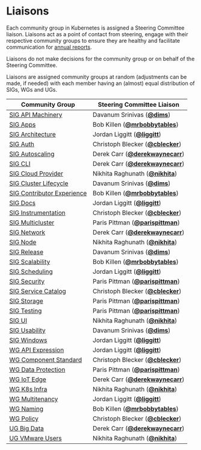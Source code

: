 <!---
This is an autogenerated file!

Please do not edit this file directly, but instead make changes to the
sigs.yaml file in the project root.

To understand how this file is generated, see https://git.k8s.io/community/generator/README.md
--->

# Liaisons

Each community group in Kubernetes is assigned a Steering Committee
liaison. Liaisons act as a point of contact from steering, engage with
their respective community groups to ensure they are healthy and
facilitate communication for [annual reports](committee-steering/governance/annual-reports.md).

Liaisons do not make decisions for the community group or on behalf of
the Steering Committee.

Liaisons are assigned community groups at random (adjustments can be
made, if needed) with each member having an (almost) equal distribution
of SIGs, WGs and UGs.

| Community Group            | Steering Committee Liaison |
| -------------------------- | -------------------------- |
| [SIG API Machinery](sig-api-machinery/README.md) | Davanum Srinivas (**[@dims](https://github.com/dims)**) |
| [SIG Apps](sig-apps/README.md) | Bob Killen (**[@mrbobbytables](https://github.com/mrbobbytables)**) |
| [SIG Architecture](sig-architecture/README.md) | Jordan Liggitt (**[@liggitt](https://github.com/liggitt)**) |
| [SIG Auth](sig-auth/README.md) | Christoph Blecker (**[@cblecker](https://github.com/cblecker)**) |
| [SIG Autoscaling](sig-autoscaling/README.md) | Derek Carr (**[@derekwaynecarr](https://github.com/derekwaynecarr)**) |
| [SIG CLI](sig-cli/README.md) | Derek Carr (**[@derekwaynecarr](https://github.com/derekwaynecarr)**) |
| [SIG Cloud Provider](sig-cloud-provider/README.md) | Nikhita Raghunath (**[@nikhita](https://github.com/nikhita)**) |
| [SIG Cluster Lifecycle](sig-cluster-lifecycle/README.md) | Davanum Srinivas (**[@dims](https://github.com/dims)**) |
| [SIG Contributor Experience](sig-contributor-experience/README.md) | Bob Killen (**[@mrbobbytables](https://github.com/mrbobbytables)**) |
| [SIG Docs](sig-docs/README.md) | Jordan Liggitt (**[@liggitt](https://github.com/liggitt)**) |
| [SIG Instrumentation](sig-instrumentation/README.md) | Christoph Blecker (**[@cblecker](https://github.com/cblecker)**) |
| [SIG Multicluster](sig-multicluster/README.md) | Paris Pittman (**[@parispittman](https://github.com/parispittman)**) |
| [SIG Network](sig-network/README.md) | Derek Carr (**[@derekwaynecarr](https://github.com/derekwaynecarr)**) |
| [SIG Node](sig-node/README.md) | Nikhita Raghunath (**[@nikhita](https://github.com/nikhita)**) |
| [SIG Release](sig-release/README.md) | Davanum Srinivas (**[@dims](https://github.com/dims)**) |
| [SIG Scalability](sig-scalability/README.md) | Bob Killen (**[@mrbobbytables](https://github.com/mrbobbytables)**) |
| [SIG Scheduling](sig-scheduling/README.md) | Jordan Liggitt (**[@liggitt](https://github.com/liggitt)**) |
| [SIG Security](sig-security/README.md) | Paris Pittman (**[@parispittman](https://github.com/parispittman)**) |
| [SIG Service Catalog](sig-service-catalog/README.md) | Christoph Blecker (**[@cblecker](https://github.com/cblecker)**) |
| [SIG Storage](sig-storage/README.md) | Paris Pittman (**[@parispittman](https://github.com/parispittman)**) |
| [SIG Testing](sig-testing/README.md) | Paris Pittman (**[@parispittman](https://github.com/parispittman)**) |
| [SIG UI](sig-ui/README.md) | Nikhita Raghunath (**[@nikhita](https://github.com/nikhita)**) |
| [SIG Usability](sig-usability/README.md) | Davanum Srinivas (**[@dims](https://github.com/dims)**) |
| [SIG Windows](sig-windows/README.md) | Jordan Liggitt (**[@liggitt](https://github.com/liggitt)**) |
| [WG API Expression](wg-api-expression/README.md) | Jordan Liggitt (**[@liggitt](https://github.com/liggitt)**) |
| [WG Component Standard](wg-component-standard/README.md) | Christoph Blecker (**[@cblecker](https://github.com/cblecker)**) |
| [WG Data Protection](wg-data-protection/README.md) | Paris Pittman (**[@parispittman](https://github.com/parispittman)**) |
| [WG IoT Edge](wg-iot-edge/README.md) | Derek Carr (**[@derekwaynecarr](https://github.com/derekwaynecarr)**) |
| [WG K8s Infra](wg-k8s-infra/README.md) | Nikhita Raghunath (**[@nikhita](https://github.com/nikhita)**) |
| [WG Multitenancy](wg-multitenancy/README.md) | Jordan Liggitt (**[@liggitt](https://github.com/liggitt)**) |
| [WG Naming](wg-naming/README.md) | Bob Killen (**[@mrbobbytables](https://github.com/mrbobbytables)**) |
| [WG Policy](wg-policy/README.md) | Christoph Blecker (**[@cblecker](https://github.com/cblecker)**) |
| [UG Big Data](ug-big-data/README.md) | Derek Carr (**[@derekwaynecarr](https://github.com/derekwaynecarr)**) |
| [UG VMware Users](ug-vmware-users/README.md) | Nikhita Raghunath (**[@nikhita](https://github.com/nikhita)**) |
<!-- BEGIN CUSTOM CONTENT -->

<!-- END CUSTOM CONTENT -->
